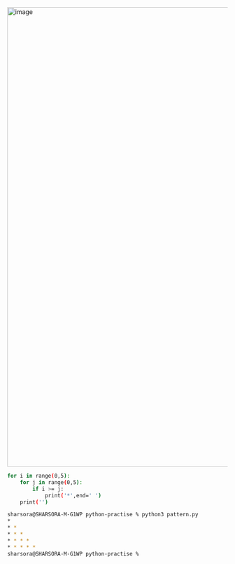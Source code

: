 <img width="1048" alt="image" src="https://github.com/user-attachments/assets/bea03731-3f0a-48e0-b548-256df0358962" />

```sh
for i in range(0,5):
    for j in range(0,5):
        if i >= j:
            print('*',end=' ')
    print('')
```
```sh
sharsora@SHARSORA-M-G1WP python-practise % python3 pattern.py 
* 
* * 
* * * 
* * * * 
* * * * * 
sharsora@SHARSORA-M-G1WP python-practise %
```
